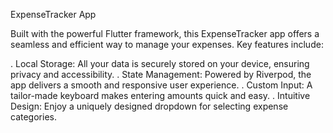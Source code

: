 ExpenseTracker App

Built with the powerful Flutter framework, this ExpenseTracker app offers a seamless and efficient way to manage your expenses. Key features include:

. Local Storage: All your data is securely stored on your device, ensuring privacy and accessibility.
. State Management: Powered by Riverpod, the app delivers a smooth and responsive user experience.
. Custom Input: A tailor-made keyboard makes entering amounts quick and easy.
. Intuitive Design: Enjoy a uniquely designed dropdown for selecting expense categories.
